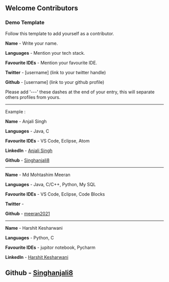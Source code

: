 ## Welcome Contributors 

### Demo Template
Follow this template to add yourself as a contributor.


 **Name** - Write your name.

 **Languages** - Mention your tech stack.

 **Favourite IDEs** - Mention your favourite IDE.

 **Twitter** - [username] (link to your twitter handle)

 **Github** - [username] (link to your github profile)

 Please add '---' these dashes at the end of your entry, this will separate others profiles from yours. 

 --- 
 Example : 

 **Name** - Anjali Singh

 **Languages** - Java, C

 **Favourite IDEs** - VS Code, Eclipse, Atom
 
 **LinkedIn** - [Anjali Singh](https://www.linkedin.com/in/anjali-singh-56248217a/)

 **Github** - [Singhanjali8](https://github.com/anjalisingh8)

 ---


 **Name** - Md Mohtashim Meeran

 **Languages** - Java, C/C++, Python, My SQL

 **Favourite IDEs** - VS Code, Eclipse, Code Blocks
 
 **Twitter** - 

 **Github** - [meeran2021](https://github.com/meeran2021)

 ---

 **Name** - Harshit Kesharwani

 **Languages** - Python, C

 **Favourite IDEs** - jupitor notebook, Pycharm
 
 **LinkedIn** - [Harshit Kesharwani](https://www.linkedin.com/in/harshitkesharwani)

 **Github** - [Singhanjali8](https://github.com/harshit-kesharwani)
---